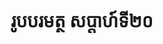 ---
videoUrl : https://www.facebook.com/sophorn.ith.9/videos/2386841508244781/
category : aphidhamma-6
teacher : "អ៊ុំ សុជា"
title : "រូបបរមត្ថ សប្តាហ៍ទី២០"
venue : "វត្តសំពៅមាស"
recordedBy : "ឧបាសិកា Ith Sophorn"
layout : post
---